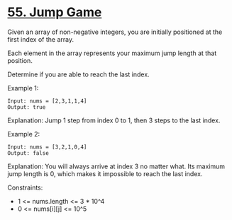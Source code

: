 [55. Jump Game](https://leetcode.com/problems/jump-game/)
===============

Given an array of non-negative integers, you are
initially positioned at the first index of the array.

Each element in the array represents your maximum
jump length at that position.

Determine if you are able to reach the last index.

Example 1:
```
Input: nums = [2,3,1,1,4]
Output: true
```

Explanation: Jump 1 step from index 0 to 1, then 3
steps to the last index.

Example 2:
```
Input: nums = [3,2,1,0,4]
Output: false
```

Explanation: You will always arrive at index 3 no matter what.
Its maximum jump length is 0, which makes it impossible
to reach the last index.

Constraints:
 - 1 <= nums.length <= 3 * 10^4
 - 0 <= nums[i][j] <= 10^5
